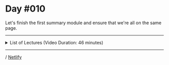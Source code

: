 # Day #010
Let's finish the first summary module and ensure that we're all on the same page.

---

<details>
    <summary>List of Lectures (Video Duration: 46 minutes)</summary>
    <ul>
        <li>Styling the Main Content</li>
        <li>Styling List Items & Links</li>
        <li>Adding the Footer</li>
        <li>Introducing New HTML Elements</li>
        <li>Organizing our Files</li>
        <li>Module Summary</li>
    </ul>
</details>

---

/ [Netlify](https://dyrits-html-css-basics.netlify.app/)
